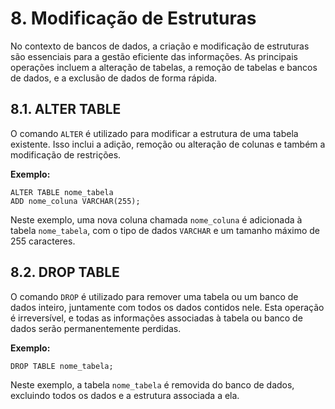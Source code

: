 # 8. Modificação de Estruturas

No contexto de bancos de dados, a criação e modificação de estruturas são essenciais para a gestão eficiente das informações. As principais operações incluem a alteração de tabelas, a remoção de tabelas e bancos de dados, e a exclusão de dados de forma rápida.

## 8.1. ALTER TABLE

O comando `ALTER` é utilizado para modificar a estrutura de uma tabela existente. Isso inclui a adição, remoção ou alteração de colunas e também a modificação de restrições.

**Exemplo:**

```
ALTER TABLE nome_tabela 
ADD nome_coluna VARCHAR(255);
```

Neste exemplo, uma nova coluna chamada `nome_coluna` é adicionada à tabela `nome_tabela`, com o tipo de dados `VARCHAR` e um tamanho máximo de 255 caracteres.

## 8.2. DROP TABLE

O comando `DROP` é utilizado para remover uma tabela ou um banco de dados inteiro, juntamente com todos os dados contidos nele. Esta operação é irreversível, e todas as informações associadas à tabela ou banco de dados serão permanentemente perdidas.

**Exemplo:**

```
DROP TABLE nome_tabela;
```

Neste exemplo, a tabela `nome_tabela` é removida do banco de dados, excluindo todos os dados e a estrutura associada a ela.